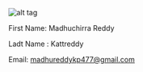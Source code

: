 
![alt tag]()

First Name: Madhuchirra Reddy

Ladt Name : Kattreddy

Email: madhureddykp477@gmail.com
